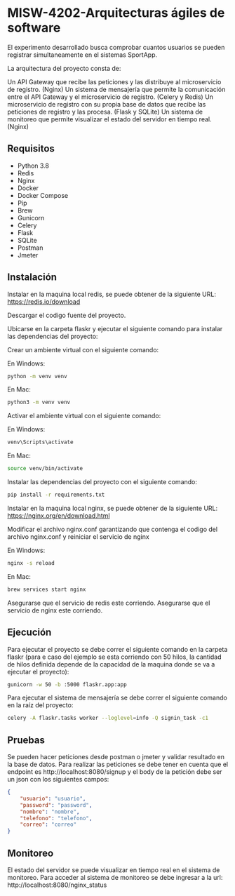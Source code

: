 # MISW-4202-Arquitecturas ágiles de software

El experimento desarrollado busca comprobar cuantos usuarios se pueden registrar simultaneamente en el sistemas SportApp.

La arquitectura del proyecto consta de:

Un API Gateway que recibe las peticiones y las distribuye al microservicio de registro. (Nginx)
Un sistema de mensajería que permite la comunicación entre el API Gateway y el microservicio de registro. (Celery y Redis)
Un microservicio de registro con su propia base de datos que recibe las peticiones de registro y las procesa. (Flask y SQLite)
Un sistema de monitoreo que permite visualizar el estado del servidor en tiempo real. (Nginx)

## Requisitos

- Python 3.8
- Redis
- Nginx
- Docker
- Docker Compose
- Pip
- Brew
- Gunicorn
- Celery
- Flask
- SQLite
- Postman
- Jmeter

## Instalación

Instalar en la maquina local redis, se puede obtener de la siguiente URL: https://redis.io/download

Descargar el codigo fuente del proyecto.

Ubicarse en la carpeta flaskr y ejecutar el siguiente comando para instalar las dependencias del proyecto:

Crear un ambiente virtual con el siguiente comando:

En Windows:
```bash
python -m venv venv
```

En Mac:
```bash
python3 -m venv venv
```

Activar el ambiente virtual con el siguiente comando:

En Windows:
```bash
venv\Scripts\activate
```

En Mac:
```bash
source venv/bin/activate
```

Instalar las dependencias del proyecto con el siguiente comando:

```bash
pip install -r requirements.txt
```

Instalar en la maquina local nginx, se puede obtener de la siguiente URL: https://nginx.org/en/download.html

Modificar el archivo nginx.conf garantizando que contenga el codigo del archivo nginx.conf y reiniciar el servicio de nginx

En Windows:
```bash
nginx -s reload
```

En Mac:
```bash
brew services start nginx
```

Asegurarse que el servicio de redis este corriendo.
Asegurarse que el servicio de nginx este corriendo.

## Ejecución

Para ejecutar el proyecto se debe correr el siguiente comando en la carpeta flaskr (para e caso del ejemplo se esta corriendo con 50 hilos, la cantidad de hilos definida depende de la capacidad de la maquina donde se va a ejecutar el proyecto):

```bash
gunicorn -w 50 -b :5000 flaskr.app:app
```

Para ejecutar el sistema de mensajería se debe correr el siguiente comando en la raíz del proyecto:

```bash
celery -A flaskr.tasks worker --loglevel=info -Q signin_task -c1
```

## Pruebas

Se pueden hacer peticiones desde postman o jmeter y validar resultado en la base de datos. Para realizar las peticiones se debe tener en cuenta que el endpoint es http://localhost:8080/signup y el body de la petición debe ser un json con los siguientes campos:

```json
{
    "usuario": "usuario",
    "password": "password",
    "nombre": "nombre",
    "telefono": "telefono",
    "correo": "correo"
}
```

## Monitoreo

El estado del servidor se puede visualizar en tiempo real en el sistema de monitoreo. Para acceder al sistema de monitoreo se debe ingresar a la url: http://localhost:8080/nginx_status


